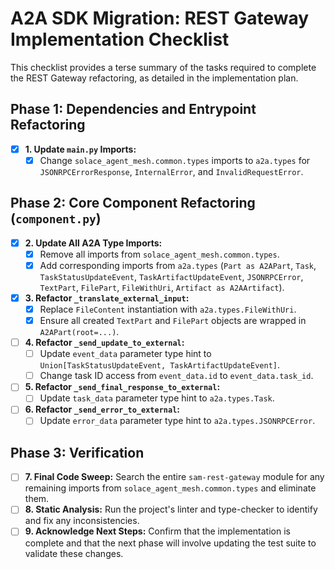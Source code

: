 # A2A SDK Migration: REST Gateway Implementation Checklist

This checklist provides a terse summary of the tasks required to complete the REST Gateway refactoring, as detailed in the implementation plan.

## Phase 1: Dependencies and Entrypoint Refactoring

- [x] **1. Update `main.py` Imports:**
    - [x] Change `solace_agent_mesh.common.types` imports to `a2a.types` for `JSONRPCErrorResponse`, `InternalError`, and `InvalidRequestError`.

## Phase 2: Core Component Refactoring (`component.py`)

- [x] **2. Update All A2A Type Imports:**
    - [x] Remove all imports from `solace_agent_mesh.common.types`.
    - [x] Add corresponding imports from `a2a.types` (`Part as A2APart`, `Task`, `TaskStatusUpdateEvent`, `TaskArtifactUpdateEvent`, `JSONRPCError`, `TextPart`, `FilePart`, `FileWithUri`, `Artifact as A2AArtifact`).

- [x] **3. Refactor `_translate_external_input`:**
    - [x] Replace `FileContent` instantiation with `a2a.types.FileWithUri`.
    - [x] Ensure all created `TextPart` and `FilePart` objects are wrapped in `A2APart(root=...)`.

- [ ] **4. Refactor `_send_update_to_external`:**
    - [ ] Update `event_data` parameter type hint to `Union[TaskStatusUpdateEvent, TaskArtifactUpdateEvent]`.
    - [ ] Change task ID access from `event_data.id` to `event_data.task_id`.

- [ ] **5. Refactor `_send_final_response_to_external`:**
    - [ ] Update `task_data` parameter type hint to `a2a.types.Task`.

- [ ] **6. Refactor `_send_error_to_external`:**
    - [ ] Update `error_data` parameter type hint to `a2a.types.JSONRPCError`.

## Phase 3: Verification

- [ ] **7. Final Code Sweep:** Search the entire `sam-rest-gateway` module for any remaining imports from `solace_agent_mesh.common.types` and eliminate them.
- [ ] **8. Static Analysis:** Run the project's linter and type-checker to identify and fix any inconsistencies.
- [ ] **9. Acknowledge Next Steps:** Confirm that the implementation is complete and that the next phase will involve updating the test suite to validate these changes.
